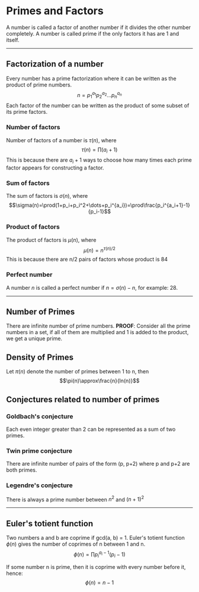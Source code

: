 # Primes and Factors

A number is called a factor of another number if it divides the other number completely.
A number is called prime if the only factors it has are 1 and itself.

---

## Factorization of a number

Every number has a prime factorization where it can be written as the product of prime numbers.
$$n=p_1^{a_1}p_2^{a_2}\dots p_n^{a_n}$$
Each factor of the number can be written as the product of some subset of its prime factors.

### Number of factors

Number of factors of a number is $\tau(n)$, where
$$\tau(n)=\prod(a_i+1)$$
This is because there are $a_i+1$ ways to choose how many times each prime factor appears for constructing a factor.

### Sum of factors

The sum of factors is $\sigma(n)$, where
$$\sigma(n)=\prod(1+p_i+p_i^2+\dots+p_i^{a_i})=\prod\frac{p_i^{a_i+1}-1}{p_i-1}$$

### Product of factors

The product of factors is $\mu(n)$, where
$$\mu(n)=n^{\tau(n)/2}$$
This is because there are n/2 pairs of factors whose product is 84

### Perfect number

A number $n$ is called a perfect number if $n=\sigma(n)-n$, for example: 28.

---

## Number of Primes

There are infinite number of prime numbers.
**PROOF**: Consider all the prime numbers in a set, if all of them are multiplied and 1 is added to the product, we get a unique prime.

## Density of Primes

Let $\pi(n)$ denote the number of primes between 1 to n, then
$$\pi(n)\approx\frac{n}{ln(n)}$$

## Conjectures related to number of primes

### Goldbach's conjecture
Each even integer greater than 2 can be represented as a sum of two primes.

### Twin prime conjecture
There are infinite number of pairs of the form (p, p+2) where p and p+2 are both primes.

### Legendre's conjecture
There is always a prime number between $n^2$ and $(n+1)^2$

---

## Euler's totient function

Two numbers a and b are coprime if gcd(a, b) = 1. Euler's totient function $\phi(n)$ gives the number of coprimes of n between 1 and n.
$$\phi(n)=\prod p_i^{a_i-1}(p_i-1)$$

If some number n is prime, then it is coprime with every number before it, hence:
$$\phi(n)=n-1$$